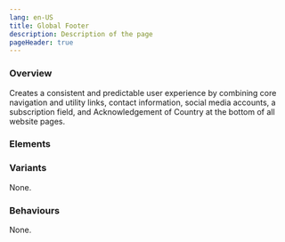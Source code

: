 ```yaml
---
lang: en-US
title: Global Footer
description: Description of the page
pageHeader: true
---
```


### Overview

Creates a consistent and predictable user experience by combining core navigation and utility links, contact information, social media accounts, a subscription field, and Acknowledgement of Country at the bottom of all website pages.

### Elements

<PreviewImage :image="$withBase('/images/map-sample.png')" :contents="[{ x: 2, y: 2.5, title: 'Title', text: 'Footer title' }, { x: 2, y: 11, title: 'Label', text: 'Footer label' }, { x: 2, y: 20, title: 'External link', text: 'Footer external link' }, { x: 65, y: 12, title: 'Body Copy', text: 'Footer body copy' }, { x: 40, y: 24, title: 'Icon', text: 'Footer Icon' }, { x: 65, y: 28, title: 'Primary Button', text: 'Footer primary button' }, { x: 20, y: 80, title: 'Acknowledgment of Country', text: 'Footer Acknowledgment of Country' },]">
<template #code>
<CodeGroup>
  <CodeGroupItem title="HTML">

```html
  <footer class="footer">
    <div class="top-footer bg-gray-800">
        <div class="container">
            <div class="row g-lg-5 main-row">
                <div class="col-md-6">
                    <div class="footer-menu">
                        <div class="row">
                            <div class="heading-extra-small-caps mb-3">Section Title</div>
                            <div class="col-lg-6">
                                <ul>
                                    <li><a href="#" class="link-icon link-secondary">People<span v-html="linkArrowRight"></span></a>
                                    </li>
                                    <li>
                                        <a href="#" class="link-icon link-secondary">Corporate governance<span v-html="linkArrowRight"></span></a>
                                    </li>
                                    <li>
                                        <a href="#" class="link-icon link-secondary">Access to information<span v-html="linkArrowRight"></span></a>
                                    </li>
                                    <li><a href="#" class="link-icon link-secondary">Work with us<span v-html="linkArrowRight"></span></a>
                                    </li>
                                    <li>
                                        <a href="#" class="d-flex align-items-center">Ministers<span class="ms-1" v-html="externalLink"></span></a>
                                    </li>
                                    <li>
                                        <a href="#" class="d-flex align-items-center">Public consultations<span class="ms-1" v-html="externalLink"></span></a>
                                    </li>
                                    <li>
                                        <a href="#" class="d-flex align-items-center">Portfolio agencies and boards<span class="ms-1" v-html="externalLink"></span></a>
                                    </li>
                                </ul>
                            </div>
                            <div class="d-none d-lg-block col-lg-6">
                                Test
                            </div>
                        </div>
                    </div>
                </div>
                <div class="col-md-6 col-lg-3">
                    <div class="heading-extra-small-caps mb-3">Contact Us</div>
                    <p>Department of Industry, Science, Energy & Resources</p>
                    <ul class="contact-us">
                        <li class="mb-3"><a href="#"><span class="icon" v-html="email"></span><span>General Enquiries</span></a>
                        </li>
                        <li class="mb-3">
                            <a href="tel:#"><span class="icon" v-html="phone"></span><span>+61 2 6213 6000</span></a></li>
                        <li class="mb-3">
                            <a href="#" class="d-flex">
                                <span class="icon" v-html="location"></span>
                                <div class="d-flex flex-column">
                                    <span>Industry House,</span>
                                    <span>10 Binara Street</span>
                                    <span>Canberra (in the CBD)</span>
                                </div>
                            </a>
                        </li>
                    </ul>
                    <span>Department of Industry</span>
                    <div>ABN: 74 599 609 295</div>
                </div>
                <div class="col-md-12 col-lg-3">
                    <div class="subscribe">
                        <div class="heading-extra-small-caps mb-3">Subscribe For Updates</div>
                        <p>Lorem ipsum dolor sit amet, consectetur adipiscing elit, sed do eiusmod tempor incididunt ut labore et dolore magna aliqua. Ut enim ad minim veniam, quis nostrud.</p>
                        <button class="btn btn-primary">Subscribe</button>
                    </div>
                    <div>
                        <div class="heading-extra-small-caps mb-3">Connect with us:</div>
                        <ul class="social-icons">
                            <li><a href="#"><span class="icon" v-html="twitter"></span></a></li>
                            <li><a href="#"><span class="icon" v-html="facebook"></span></a></li>
                            <li><a href="#"><span class="icon" v-html="instagram"></span></a></li>
                            <li><a href="#"><span class="icon" v-html="youtube"></span></a></li>
                        </ul>
                    </div>
                </div>
            </div>
        </div>
    </div>
    <div class="bottom-footer bg-gray-700">
        <div class="container">
            <div class="d-flex align-items-center justify-content-center flex-column flex-md-row">
                <div class="img-wrap mb-4 me-md-4">
                    <img src="../../../public/images/acknowledgement.png" alt="">
                </div>
                <div class="d-flex flex-column description">
                    <div class="heading-extra-small-caps mb-3">Acknowledgement of Country</div>
                    <p>Our department recognises the First Peoples of this nation and their ongoing connection to culture and country. We acknowledge First Nations Peoples as the Traditional Owners, Custodians and Lore Keepers of the world's oldest living culture and pay respects to their Elders past, present and emerging.</p>
                </div>
            </div>
        </div>
    </div>
</footer>
```

  </CodeGroupItem>

  <CodeGroupItem title="JS" active>

```js:no-line-numbers
```

  </CodeGroupItem>
</CodeGroup>
</template>
</PreviewImage>

### Variants
None.

### Behaviours
None.


